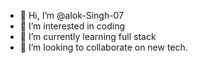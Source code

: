 - 👋 Hi, I’m @alok-Singh-07
- 👀 I’m interested in coding
- 🌱 I’m currently learning full stack
- 💞️ I’m looking to collaborate on new tech.
  

<!---
alok-Singh-07/alok-Singh-07 is a ✨ special ✨ repository because its `README.md` (this file) appears on your GitHub profile.
You can click the Preview link to take a look at your changes.
--->
